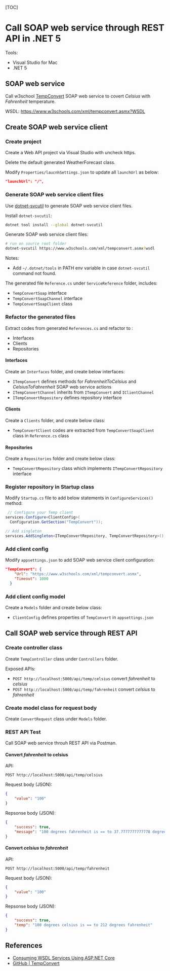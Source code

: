 [TOC]

# Call SOAP web service through REST API in .NET 5



Tools:

- Visual Studio for Mac
- .NET 5





## SOAP web service

Call w3school [TempConvert](https://www.w3schools.com/xml/tempconvert.asmx) SOAP web service to covert *Celsius* with *Fahrenheit* temperature.

WSDL: <https://www.w3schools.com/xml/tempconvert.asmx?WSDL>



## Create SOAP web service client



### Create project

Create a Web API project via Visual Studio with uncheck https.

Delete the default generated WeatherForecast class.

Modify `Properties/laucnhSettings.json` to update all `launchUrl` as below:

```json
"launchUrl": "/",
```



### Generate SOAP web service client files

Use [dotnet-svcutil](https://docs.microsoft.com/en-us/dotnet/core/additional-tools/dotnet-svcutil-guide?tabs=dotnetsvcutil2x) to generate SOAP web service client files.

Install `dotnet-svcutil`:

```bash
dotnet tool install --global dotnet-svcutil
```



Generate SOAP web service client files:

```bash
# run on source root folder
dotnet-svcutil https://www.w3schools.com/xml/tempconvert.asmx?wsdl
```

Notes:

- Add `~/.dotnet/tools` in PATH env variable in case `dotnet-svcutil` command not found.



The generated file `Reference.cs` under `ServiceReference` folder, includes:

- `TempConvertSoap` interface
- `TempConvertSoapChannel` interface
- `TempConvertSoapClient` class



### Refactor the generated files

Extract codes from generated `References.cs` and refactor to :

- Interfaces
- Clients
- Repositories



#### Interfaces

Create an `Interfaces` folder, and create below interfaces:

- `ITempConvert` defines methods for *FahrenheitToCelsius* and *CelsiusToFahrenheit* SOAP web service actions
- `ITempConvertChannel` inherits from `ITempConvert` and `IClientChannel`
- `ITempConvertRepository` defines repository interface



#### Clients

Create a `Clients` folder, and create below class:

- `TempConvertClient` codes are extracted from `TempConvertSoapClient` class in `Reference.cs` class



#### Repositories

Create a `Repositories` folder and create below class:

- `TempConvertRepository` class which implements `ITempConvertRepository` interface



### Register repository in Startup class

Modify `Startup.cs` file to add below statements in `ConfigureServices()` method:

```c#
 // Configure your Temp client
services.Configure<ClientConfig>(
  Configuration.GetSection("TempConvert"));

// Add singleton
services.AddSingleton<ITempConvertRepository, TempConvertRepository>();
```



### Add client config

Modify `appsettings.json` to add SOAP web service client configuration:

```json
"TempConvert": {
    "Url": "https://www.w3schools.com/xml/tempconvert.asmx",
    "Timeout": 1000
  }
```



### Add client config model

Create a `Models` folder and create below class:

- `ClientConfig` defines properties of `TempConvert` in `appsettings.json`



## Call SOAP web service through REST API

### Create controller class

Create `TempController` class under `Controllers` folder.

Exposed APIs:

- `POST http://localhost:5000/api/temp/celsius` convert *fahrenheit* to *celsius*
- `POST http://localhost:5000/api/temp/fahrenheit` convert *celsius* to *fahrenheit*



### Create model class for request body

Create `ConvertRequest` class under `Models` folder. 



### REST API Test

Call SOAP web service throuh REST API via Postman.

#### Convert *fahrenheit* to celsius

API:

`POST http://localhost:5000/api/temp/celsius`



Request body (JSON):

```json
{
    "value": "100"
}
```



Repsonse body (JSON):

```json
{
    "success": true,
    "message": "100 degrees fahrenheit is == to 37.7777777777778 degrees celsius"
}
```



#### Convert *celsius* to *fahrenheit*

API:

`POST http://localhost:5000/api/temp/fahrenheit`



Request body (JSON):

```json
{
    "value": "100"
}
```



Repsonse body (JSON):

```json
{
    "success": true,
    "temp": "100 degrees celsius is == to 212 degrees fahrenheit"
}
```



## References

- [Consuming WSDL Services Using ASP.NET Core](https://medium.com/swlh/consuming-wsdl-services-using-asp-net-core-141fbc77924f)
- [GitHub | TempConvert](https://github.com/NimzyMaina/TempConvert)
